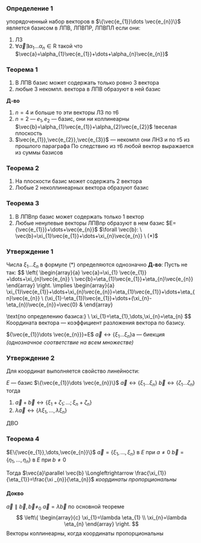 ### Определение 1
упорядоченный набор векторов в $\{\vec{e_{1}}\dots \vec{e_{n}}\}$ является базисом в ЛПВ, ЛПВПР, ЛПВПЛ если они:
1. ЛЗ
2. $\forall \vec{a} \exists\alpha_{1}\dots\alpha_{n}\in \mathrm{R}$ такой что $\vec{a}=\alpha_{1}\vec{e_{1}}+\dots+\alpha_{n}\vec{e_{n}}$

### Теорема 1
1. В ЛПВ базис может содержать только ровно 3 вектора
2. любые 3 некомпл. вектора в ЛПВ образуют в ней базис

**Д-во**
1. $n=4$ и больше то эти векторы ЛЗ по т6
2. $n=2$ — ${e_{1},e_{2}}$ — базис, они ни коллинеарны
   $\vec{b}=\alpha_{1}\vec{e_{1}}+\alpha_{2}\vec{e_{2}}$
   !веселая плоскость
3. $\vec{e_{1}},\vec{e_{2}},\vec{e_{3}}$ — некомпл
   они ЛНЗ и по т5 из прошлого параграфа
   По следствию из т6 любой вектор выражается из суммы базисов

### Теорема 2
1. На плоскости базис может содержать 2 вектора
2. Любые 2 неколлинеарных вектора образуют базис 
### Теорема 3 
1. В ЛПВпр базис может содержать только 1 вектор
2. Любые ненулевые векторы ЛПВпр образуют в нем базис
$E={\vec{e_{1}}}+\dots+\vec{e_{n}}$
$\forall \vec{b}: \ \vec{b}=\xi_{1}\vec{e_{1}}+\dots+\xi_{n}\vec{e_{n}} \ (*)$
### Утверждение 1
Числа $\xi_{1}\dots \xi_{n}$ в формуле $(*)$ определяются однозначно
**Д-во**:
Пусть не так: 
$$
\left\{
\begin{array}{a}
\vec{a}=\xi_{1} \vec{e_{1}} +\dots+\xi_{n}\vec{e_{n}} \\
\vec{b}=\eta_{1}\vec{e_{1}}+\eta_{n}\vec{e_{n}}
\end{array}
\right. \implies
\begin{array}{a} 
\xi_{1}\vec{e_{1}}+\dots+\xi_{n}\vec{e_{n}}=\eta_{1}\vec{e_{1}}+\dots+\eta_{n}\vec{e_{n}} \\
(\xi_{1}-\eta_{1})\vec{e_{1}}+\dots+(\xi_{n}-\eta_{n})\vec{e_{n}}=\vec{0} &
\end{array}

\text{по определению базиса:} \  \xi_{1}=\eta_{1},\dots,\xi_{n}=\eta_{n}
$$
Координата вектора — коэффициент разложения вектора по базису.

${\vec{e_{1}}\dots \vec{e_{n}}}=E$
$\vec{a}\leftrightarrow\{\xi_{1}\dots\xi_{n}\}$a — биекция _(однозначное соответствие на всем множестве)_

### Утверждение 2

Для координат выполняется свойство линейности:

$E$ — базис $\{\vec{e_{1}}\dots \vec{e_{n}}\}$
$\vec{a} \leftrightarrow \{\xi_{1}\dots \xi_{n}\}$
$\vec{b}\leftrightarrow \{\zeta_{1}\dots\zeta_{n}\}$
тогда
1. $\vec{a} + \vec{b}\leftrightarrow\{\xi_{1}+\zeta_{1};\dots;\xi_{n}+\zeta_{n}\}$
2. $\lambda \vec{a}\leftrightarrow \{\lambda \xi_{1},\dots,\lambda \xi_{n}\}$


ДВО


### Теорема 4
$E\{\vec{e_{1}},\dots,\vec{e_{n}}\}$
$\vec{a}=\{\xi_{1},\dots,\xi_{n}\}$  в $E$ при $a \neq 0$
$\vec{b}=\{\eta_{1},\dots , \eta_{n}\}$ в $E$ при $b\neq{0}$

Тогда $\vec{a}\parallel \vec{b} \Longleftrightarrow  \frac{\xi_{1}}{\eta_{1}}=\frac{\xi _{n}}{\eta_{n}}$ _координаты пропорциональны_
#### Докво
$\vec{a}\parallel  \vec{b}, \vec{b}\neq_{0}$
$\vec{a}=\lambda \vec{b}$ по основной теореме
$$
\left\{
\begin{array}{c}
\xi_{1}=\lambda \eta_{1} \\
\xi_{n}=\lambda \eta_{n}
\end{array}
\right.
$$
Векторы коллинеарны, когда координаты пропорциональны